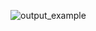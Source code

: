 ![output_example](https://github.com/KRISHNA-3003/gpu/assets/81170346/373c900e-14f6-44cc-bcb4-1e4248926dbb)
